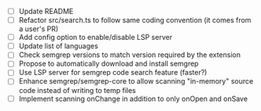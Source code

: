 - [ ] Update README
- [ ] Refactor src/search.ts to follow same coding convention (it comes from a user's PR)
- [ ] Add config option to enable/disable LSP server
- [ ] Update list of languages
- [ ] Check semgrep versions to match version required by the extension
- [ ] Propose to automatically download and install semgrep
- [ ] Use LSP server for semgrep code search feature (faster?)
- [ ] Enhance semgrep/semgrep-core to allow scanning "in-memory" source code instead of writing to temp files
- [ ] Implement scanning onChange in addition to only onOpen and onSave